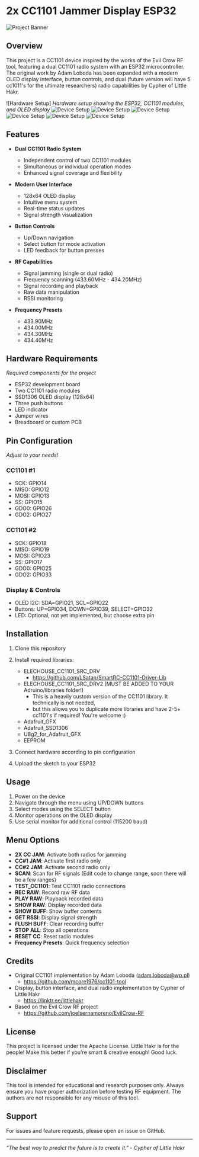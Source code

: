 # 2x CC1101 Jammer Display ESP32

![Project Banner](img/banner.jpg)

## Overview

This project is a CC1101 device inspired by the works of the Evil Crow RF tool, featuring a dual CC1101 radio system with an ESP32 microcontroller. The original work by Adam Loboda has been expanded with a modern OLED display interface, button controls, and dual (future version will have 5 cc1011's for the ultimate researchers) radio capabilities by Cypher of Little Hakr.

![Hardware Setup]
*Hardware setup showing the ESP32, CC1101 modules, and OLED display*
![Device Setup](img/device1.JPG)
![Device Setup](img/device2.JPG)
![Device Setup](img/device3.JPG)
![Device Setup](img/device4.JPG)
![Device Setup](img/device5.JPG)
![Device Setup](img/device6.JPG)


## Features

- **Dual CC1101 Radio System**
  - Independent control of two CC1101 modules
  - Simultaneous or individual operation modes
  - Enhanced signal coverage and flexibility

- **Modern User Interface**
  - 128x64 OLED display
  - Intuitive menu system
  - Real-time status updates
  - Signal strength visualization

- **Button Controls**
  - Up/Down navigation
  - Select button for mode activation
  - LED feedback for button presses

- **RF Capabilities**
  - Signal jamming (single or dual radio)
  - Frequency scanning (433.60MHz - 434.20MHz)
  - Signal recording and playback
  - Raw data manipulation
  - RSSI monitoring

- **Frequency Presets**
  - 433.90MHz
  - 434.00MHz
  - 434.30MHz
  - 434.40MHz

## Hardware Requirements

*Required components for the project*

- ESP32 development board
- Two CC1101 radio modules
- SSD1306 OLED display (128x64)
- Three push buttons
- LED indicator
- Jumper wires
- Breadboard or custom PCB

## Pin Configuration
*Adjust to your needs!*

### CC1101 #1
- SCK: GPIO14
- MISO: GPIO12
- MOSI: GPIO13
- SS: GPIO15
- GDO0: GPIO26
- GDO2: GPIO27

### CC1101 #2
- SCK: GPIO18
- MISO: GPIO19
- MOSI: GPIO23
- SS: GPIO17
- GDO0: GPIO25
- GDO2: GPIO33

### Display & Controls
- OLED I2C: SDA=GPIO21, SCL=GPIO22
- Buttons: UP=GPIO34, DOWN=GPIO39, SELECT=GPIO32
- LED: Optional, not yet implemented, but choose extra pin

## Installation

1. Clone this repository
2. Install required libraries:
   - ELECHOUSE_CC1101_SRC_DRV
     - https://github.com/LSatan/SmartRC-CC1101-Driver-Lib
   - ELECHOUSE_CC1101_SRC_DRV2 (MUST BE ADDED TO YOUR Adruino/libraries folder!)
     - This is a heavily custom version of the CC1101 library. It technically is not needed, 
     - but this allows you to duplicate more libraries and have 2-5+ cc1101's if required! You're welcome :)
   - Adafruit_GFX
   - Adafruit_SSD1306
   - U8g2_for_Adafruit_GFX
   - EEPROM

3. Connect hardware according to pin configuration
4. Upload the sketch to your ESP32

## Usage

1. Power on the device
2. Navigate through the menu using UP/DOWN buttons
3. Select modes using the SELECT button
4. Monitor operations on the OLED display
5. Use serial monitor for additional control (115200 baud)

## Menu Options

- **2X CC JAM**: Activate both radios for jamming
- **CC#1 JAM**: Activate first radio only
- **CC#2 JAM**: Activate second radio only
- **SCAN**: Scan for RF signals (Edit code to change range, soon there will be a few ranges)
- **TEST_CC1101**: Test CC1101 radio connections
- **REC RAW**: Record raw RF data
- **PLAY RAW**: Playback recorded data
- **SHOW RAW**: Display recorded data
- **SHOW BUFF**: Show buffer contents
- **GET RSSI**: Display signal strength
- **FLUSH BUFF**: Clear recording buffer
- **STOP ALL**: Stop all operations
- **RESET CC**: Reset radio modules
- **Frequency Presets**: Quick frequency selection

## Credits

- Original CC1101 implementation by Adam Loboda (adam.loboda@wp.pl)
  - https://github.com/mcore1976/cc1101-tool
- Display, button interface, and dual radio implementation by Cypher of Little Hakr
  - https://linktr.ee/littlehakr
- Based on the Evil Crow RF project
  - https://github.com/joelsernamoreno/EvilCrow-RF

## License

This project is licensed under the Apache License. Little Hakr is for the people! Make this better if you're smart & creative enough! Good luck.

## Disclaimer

This tool is intended for educational and research purposes only. Always ensure you have proper authorization before testing RF equipment. The authors are not responsible for any misuse of this tool.

## Support

For issues and feature requests, please open an issue on GitHub.

---

*"The best way to predict the future is to create it." - Cypher of Little Hakr* 
